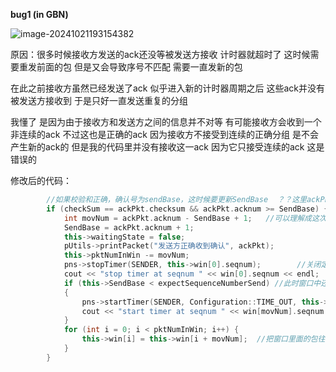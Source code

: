 **bug1 (in GBN)**

![image-20241021193154382](C:/Users/JOHN/AppData/Roaming/Typora/typora-user-images/image-20241021193154382.png)

原因：很多时候接收方发送的ack还没等被发送方接收 计时器就超时了 这时候需要重发前面的包 但是又会导致序号不匹配 需要一直发新的包 

在此之前接收方虽然已经发送了ack 似乎进入新的计时器周期之后 这些ack并没有被发送方接收到 于是只好一直发送重复的分组

我懂了 是因为由于接收方和发送方之间的信息并不对等 有可能接收方会收到一个非连续的ack 不过这也是正确的ack 因为接收方不接受到连续的正确分组 是不会产生新的ack的 但是我的代码里并没有接收这一ack 因为它只接受连续的ack 这是错误的

修改后的代码：

```cpp
		//如果校验和正确，确认号为sendBase，这时候要更新SendBase  ？？这里ackPkt.acknum有可能比SendBase大吗
		if (checkSum == ackPkt.checksum && ackPkt.acknum >= SendBase) {
			int movNum = ackPkt.acknum - SendBase + 1;   //可以理解成这次接收到ack 直接或间接地有多少包得到了确认
			SendBase = ackPkt.acknum + 1;
			this->waitingState = false;
			pUtils->printPacket("发送方正确收到确认", ackPkt);
			this->pktNumInWin -= movNum;
			pns->stopTimer(SENDER, this->win[0].seqnum);		//关闭定时器
			cout << "stop timer at seqnum " << win[0].seqnum << endl;
			if (this->SendBase < expectSequenceNumberSend) //此时窗口中还有包 要重启计时器
			{
				pns->startTimer(SENDER, Configuration::TIME_OUT, this->win[movNum].seqnum);
				cout << "start timer at seqnum " << win[movNum].seqnum << endl;
			}
			for (int i = 0; i < pktNumInWin; i++) {
				this->win[i] = this->win[i + movNum];  //把窗口里面的包往前移动movNum步
			}
		}
```

